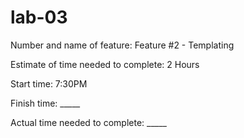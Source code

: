 # lab-03

Number and name of feature: Feature #2 - Templating

Estimate of time needed to complete: 2 Hours

Start time: 7:30PM

Finish time: _____

Actual time needed to complete: _____